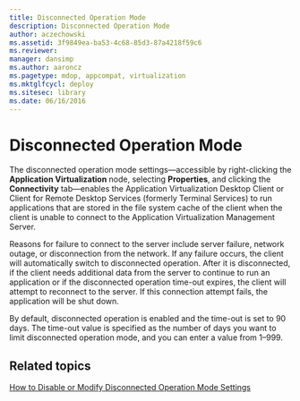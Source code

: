 ```yaml
---
title: Disconnected Operation Mode
description: Disconnected Operation Mode
author: aczechowski
ms.assetid: 3f9849ea-ba53-4c68-85d3-87a4218f59c6
ms.reviewer: 
manager: dansimp
ms.author: aaroncz
ms.pagetype: mdop, appcompat, virtualization
ms.mktglfcycl: deploy
ms.sitesec: library
ms.date: 06/16/2016
---
```



# Disconnected Operation Mode


The disconnected operation mode settings—accessible by right-clicking the **Application Virtualization** node, selecting **Properties**, and clicking the **Connectivity** tab—enables the Application Virtualization Desktop Client or Client for Remote Desktop Services (formerly Terminal Services) to run applications that are stored in the file system cache of the client when the client is unable to connect to the Application Virtualization Management Server.

Reasons for failure to connect to the server include server failure, network outage, or disconnection from the network. If any failure occurs, the client will automatically switch to disconnected operation. After it is disconnected, if the client needs additional data from the server to continue to run an application or if the disconnected operation time-out expires, the client will attempt to reconnect to the server. If this connection attempt fails, the application will be shut down.

By default, disconnected operation is enabled and the time-out is set to 90 days. The time-out value is specified as the number of days you want to limit disconnected operation mode, and you can enter a value from 1–999.

## Related topics


[How to Disable or Modify Disconnected Operation Mode Settings](how-to-disable-or-modify-disconnected-operation-mode-settings.md)

 

 





